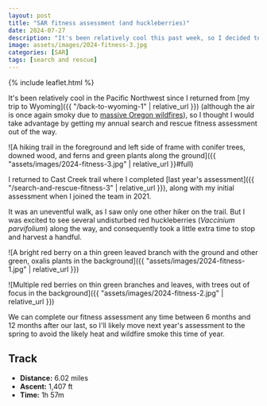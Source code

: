 ```yaml
---
layout: post
title: "SAR fitness assessment (and huckleberries)"
date: 2024-07-27
description: "It's been relatively cool this past week, so I decided to head out and complete my annual search and rescue fitness assessment. The assessment is a timed effort, but I couldn't resist collecting a few wild huckleberries along the way."
image: assets/images/2024-fitness-3.jpg
categories: [SAR]
tags: [search and rescue]
---
```


{% include leaflet.html %}

It's been relatively cool in the Pacific Northwest since I returned from [my trip to Wyoming]({{ "/back-to-wyoming-1" | relative_url }}) (although the air is once again smoky due to [massive Oregon wildfires](https://katu.com/news/local/oregon-passes-one-million-acres-burned-nearly-half-of-all-us-resources-dedicated-to-nw-wildfires-washington-pacific-northwest)), so I thought I would take advantage by getting my annual search and rescue fitness assessment out of the way.

![A hiking trail in the foreground and left side of frame with conifer trees, downed wood, and ferns and green plants along the ground]({{ "assets/images/2024-fitness-3.jpg" | relative_url }}#full)

I returned to Cast Creek trail where I completed [last year's assessment]({{ "/search-and-rescue-fitness-3" | relative_url }}), along with my initial assessment when I joined the team in 2021.

It was an uneventful walk, as I saw only one other hiker on the trail. But I was excited to see several undisturbed red huckleberries (_Vaccinium parvifolium_) along the way, and consequently took a little extra time to stop and harvest a handful.

![A bright red berry on a thin green leaved branch with the ground and other green, oxalis plants in the background]({{ "assets/images/2024-fitness-1.jpg" | relative_url }})

![Multiple red berries on thin green branches and leaves, with trees out of focus in the background]({{ "assets/images/2024-fitness-2.jpg" | relative_url }})

We can complete our fitness assessment any time between 6 months and 12 months after our last, so I'll likely move next year's assessment to the spring to avoid the likely heat and wildfire smoke this time of year.

## Track

- **Distance:** 6.02 miles
-  **Ascent:** 1,407 ft
-  **Time:** 1h 57m

 <div class="map" id="map"></div>

<script>
    var map = L.map('map').setView([45.38244, -121.85520], 14)    
    var fitnessFeature = {% include data/2024/2024-fitness.html %}

        L.tileLayer('{{ site.data.maptiles.tiles }}', {
        attribution: '{{ site.data.maptiles.attribution }}',
        subdomains: 'abcd',
        maxZoom: 19
        }).addTo(map);

    L.geoJSON(fitnessFeature, {color: '{{ site.data.maptiles.color }}'}).addTo(map);
</script>
